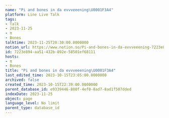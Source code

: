 ```yaml
---
name: "Pi and bones in da evvveeening\U0001F3A4"
platform: Line Live Talk
tags:
- Talk
- 2023-11-25
- π
- Bones
talktime: 2023-11-25T20:30:00.0000000
notion_url: https://www.notion.so/Pi-and-bones-in-da-evvveeening-7223e894aa51432b892e58501ef68111
id: 7223e894-aa51-432b-892e-58501ef68111
hosts:
- π
- Bones
title: "Pi and bones in da evvveeening\U0001F3A4"
last_edited_time: 2023-10-15T23:05:00.0000000
archived: false
created_time: 2023-10-15T22:39:00.0000000
parent_database_id: e9339446-880f-4ef0-8ad7-8ad1f507dded
indexDate: 2023-11-25
object: page
language_level: No limit
parent_type: database_id
---
```



   
   
   
   

   
























